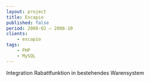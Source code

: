 ```yaml
---
layout: project
title: Escapio
published: false
period: 2008-02 – 2008-10
clients:
    - escapio
tags:
    - PHP
    - MySQL
---
```

Integration Rabattfunktion in bestehendes Warensystem
